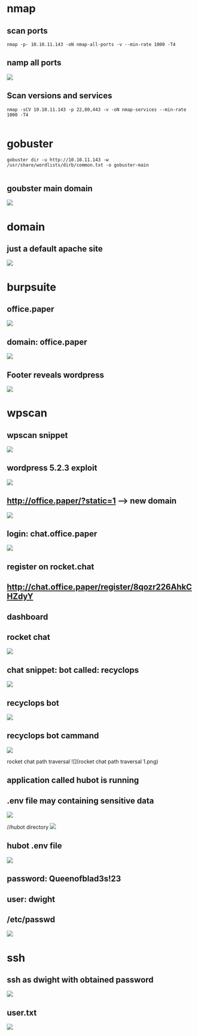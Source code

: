 # nmap

## scan ports
````
nmap -p- 10.10.11.143 -oN nmap-all-ports -v --min-rate 1000 -T4

`````

## namp all ports
![](https://github.com/xenotim/HackTheBox---CTFs/blob/main/Paper/screenshots/nmap%20all%20ports.png)

## Scan versions and services
````
nmap -sCV 10.10.11.143 -p 22,80,443 -v -oN nmap-services --min-rate 1000 -T4


`````



# gobuster
````
gobuster dir -u http://10.10.11.143 -w /usr/share/wordlists/dirb/common.txt -o gobuster-main


`````

## goubster main domain
![](https://github.com/xenotim/HackTheBox---CTFs/blob/main/Paper/screenshots/gobuster%20main.png)

# domain

## just a default apache site
![](https://github.com/xenotim/HackTheBox---CTFs/blob/main/Paper/screenshots/Paper%20domain.png)

# burpsuite
## office.paper
![](https://github.com/xenotim/HackTheBox---CTFs/blob/main/Paper/screenshots/burpsuite%20response%20new%20domain%20name.png)

## domain: office.paper
![](https://github.com/xenotim/HackTheBox---CTFs/blob/main/Paper/screenshots/domain%20office.paper.png)

## Footer reveals wordpress
![](https://github.com/xenotim/HackTheBox---CTFs/blob/main/Paper/screenshots/domain%20office.paper%20footer%20reveals%20wordpress.png)

# wpscan
## wpscan snippet
![](https://github.com/xenotim/HackTheBox---CTFs/blob/main/Paper/screenshots/wpscan.png)

## wordpress 5.2.3 exploit
![](https://github.com/xenotim/HackTheBox---CTFs/blob/main/Paper/screenshots/wordpress%2052.3%20exploit.png)

## http://office.paper/?static=1 --> new domain
![](https://github.com/xenotim/HackTheBox---CTFs/blob/main/Paper/screenshots/new%20domain.png)

## login: chat.office.paper
![](https://github.com/xenotim/HackTheBox---CTFs/blob/main/Paper/screenshots/rocket.chat%20login.png)

## register on rocket.chat
## http://chat.office.paper/register/8qozr226AhkCHZdyY
## dashboard
## rocket chat
![](https://github.com/xenotim/HackTheBox---CTFs/blob/main/Paper/screenshots/rocket%20chat.png)

## chat snippet: bot called: recyclops
![](https://github.com/xenotim/HackTheBox---CTFs/blob/main/Paper/screenshots/rocket%20chat%20snippet%20interesting.png)

## recyclops bot
![](https://github.com/xenotim/HackTheBox---CTFs/blob/main/Paper/screenshots/recyclops%20bot.png)

## recyclops bot cammand
![](https://github.com/xenotim/HackTheBox---CTFs/blob/main/Paper/screenshots/recyclops%20bot%20command.png)


rocket chat path traversal
![](rocket chat path traversal 1.png)

## application called hubot is running
## .env file may containing sensitive data
![](https://github.com/xenotim/HackTheBox---CTFs/blob/main/Paper/screenshots/rocketchat%20config%20git.png)

//hubot directory
![](https://github.com/xenotim/HackTheBox---CTFs/blob/main/Paper/screenshots/hubot%20directory.png)

## hubot .env file
![](https://github.com/xenotim/HackTheBox---CTFs/blob/main/Paper/screenshots/hubot%20.env%20file.png)

## password: Queenofblad3s!23
## user: dwight
##  /etc/passwd
![](https://github.com/xenotim/HackTheBox---CTFs/blob/main/Paper/screenshots/etc%20passwd.png)

# ssh
## ssh as dwight with obtained password
![](https://github.com/xenotim/HackTheBox---CTFs/blob/main/Paper/screenshots/ssh%20as%20dwight.png)

## user.txt
![](https://github.com/xenotim/HackTheBox---CTFs/blob/main/Paper/screenshots/user.txt.png)
